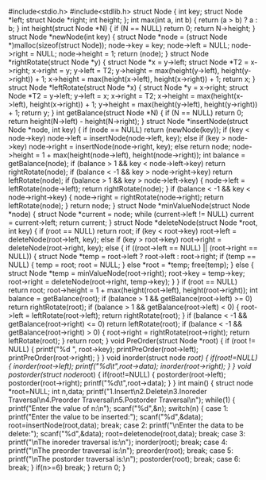 #include<stdio.h>
#include<stdlib.h>
struct Node
{
    int key;
    struct Node *left;
    struct Node *right;
    int height;
};
int max(int a, int b)
{
    return (a > b) ? a : b;
}
int height(struct Node *N)
{
    if (N == NULL)
        return 0;
    return N->height;
}
struct Node *newNode(int key)
{
    struct Node *node = (struct Node *)malloc(sizeof(struct Node));
    node->key = key;
    node->left = NULL;
    node->right = NULL;
    node->height = 1;
    return (node);
}
struct Node *rightRotate(struct Node *y)
{
    struct Node *x = y->left;
    struct Node *T2 = x->right;
    x->right = y; y->left = T2;
    y->height = max(height(y->left), height(y->right)) + 1;
    x->height = max(height(x->left), height(x->right)) + 1;
    return x;
}
struct Node *leftRotate(struct Node *x)
{
    struct Node *y = x->right;
    struct Node *T2 = y->left;
    y->left = x; x->right = T2;
    x->height = max(height(x->left), height(x->right)) + 1;
    y->height = max(height(y->left), height(y->right)) + 1;
    return y;
}
int getBalance(struct Node *N)
{
    if (N == NULL)
        return 0;
    return height(N->left) - height(N->right);
}
struct Node *insertNode(struct Node *node, int key)
{
    if (node == NULL)
        return (newNode(key));
    if (key < node->key)
        node->left = insertNode(node->left, key);
    else if (key > node->key)
        node->right = insertNode(node->right, key);
    else
        return node;
    node->height = 1 + max(height(node->left), height(node->right));
    int balance = getBalance(node);
    if (balance > 1 && key < node->left->key)
        return rightRotate(node);
    if (balance < -1 && key > node->right->key)
        return leftRotate(node);
    if (balance > 1 && key > node->left->key)
    {
        node->left = leftRotate(node->left);
        return rightRotate(node);
    }
    if (balance < -1 && key < node->right->key)
    {
        node->right = rightRotate(node->right);
        return leftRotate(node);
    }
    return node;
}
struct Node *minValueNode(struct Node *node)
{
    struct Node *current = node;
    while (current->left != NULL)
        current = current->left;
    return current;
}
struct Node *deleteNode(struct Node *root, int key)
{
    if (root == NULL)
        return root;
    if (key < root->key)
        root->left = deleteNode(root->left, key);
    else if (key > root->key)
        root->right = deleteNode(root->right, key);
    else
    {
        if ((root->left == NULL) || (root->right == NULL))
        {
            struct Node *temp = root->left ? root->left : root->right;
            if (temp == NULL)
            {
                temp = root; root = NULL;
            }
            else *root = *temp;
                free(temp);
        }
        else
        {
            struct Node *temp = minValueNode(root->right);
            root->key = temp->key;
            root->right = deleteNode(root->right, temp->key);
        }
    }
    if (root == NULL)
        return root;
    root->height = 1 + max(height(root->left), height(root->right));
    int balance = getBalance(root);
    if (balance > 1 && getBalance(root->left) >= 0)
        return rightRotate(root);
    if (balance > 1 && getBalance(root->left) < 0)
    {
        root->left = leftRotate(root->left);
        return rightRotate(root);
    }
    if (balance < -1 && getBalance(root->right) <= 0)
        return leftRotate(root);
    if (balance < -1 && getBalance(root->right) > 0)
    {
        root->right = rightRotate(root->right);
        return leftRotate(root);
    }
    return root;
}
void PreOrder(struct Node *root)
{
    if (root != NULL)
    {
        printf("%d ", root->key);
        printPreOrder(root->left);
        printPreOrder(root->right);
    }
}
void inorder(struct node *root)
{
    if(root!=NULL)
    {
        inorder(root->left);
        printf("%d\t",root->data);
        inorder(root->right);
    }
}
void postorder(struct node*root)
{
    if(root!=NULL)
    {
        postorder(root->left);
        postorder(root->right);
        printf("%d\t",root->data);
    }
}
int main()
{
    struct node *root=NULL;
    int n,data;
    printf("1.Insert\n2.Delete\n3.Inoreder Traversal\n4.Preorder Traversal\n5.Postorder Traversal\n");
    while(1)
    {
        printf("Enter the value of n:\n");
        scanf("%d",&n);
        switch(n)
        {
            case 1: printf("Enter the value to be inserted:");
            scanf("%d",&data);
            root=insertNode(root,data);
            break;
            case 2: printf("\nEnter the data to be delete:");
            scanf("%d",&data);
            root=deletenode(root,data);
            break;
            case 3: printf("\nThe inoreder traversal is:\n");
            inorder(root);
            break;
            case 4: printf("\nThe preorder traversal is:\n");
            preorder(root);
            break;
            case 5: printf("\nThe postorder traversal is:\n");
            postorder(root);
            break;
            case 6: 
break;
        }
        if(n>=6)
            break;
    }
    return 0;
}
